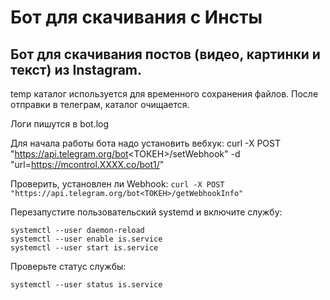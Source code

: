 Бот для скачивания с Инсты
===========

## Бот для скачивания постов (видео, картинки и текст) из Instagram.

temp каталог используется для временного сохранения файлов. После отправки в телеграм, каталог очищается.

Логи пишутся в bot.log

Для начала работы бота надо установить вебхук: curl -X POST "https://api.telegram.org/bot<ТОКЕН>/setWebhook" -d "url=https://mcontrol.XXXX.co/bot1/"

Проверить, установлен ли Webhook: 
```curl -X POST "https://api.telegram.org/bot<ТОКЕН>/getWebhookInfo"```

Перезапустите пользовательский systemd и включите службу:
```
systemctl --user daemon-reload
systemctl --user enable is.service
systemctl --user start is.service
```

Проверьте статус службы:
```
systemctl --user status is.service
```
